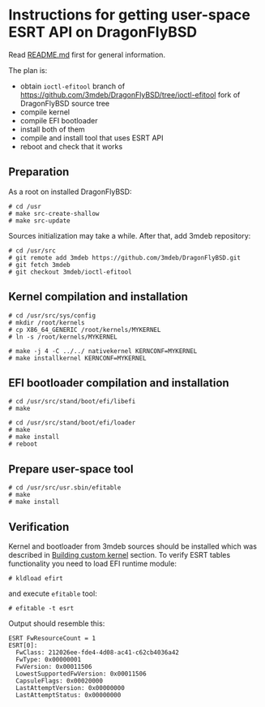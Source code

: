 # Instructions for getting user-space ESRT API on DragonFlyBSD

Read [README.md](./README.md) first for general information.

The plan is:
 * obtain `ioctl-efitool` branch of
 https://github.com/3mdeb/DragonFlyBSD/tree/ioctl-efitool fork of DragonFlyBSD
 source tree
 * compile kernel
 * compile EFI bootloader
 * install both of them
 * compile and install tool that uses ESRT API
 * reboot and check that it works

## Preparation

As a root on installed DragonFlyBSD:

```
# cd /usr
# make src-create-shallow
# make src-update
```

Sources initialization may take a while. After that, add 3mdeb repository:

```
# cd /usr/src
# git remote add 3mdeb https://github.com/3mdeb/DragonFlyBSD.git
# git fetch 3mdeb
# git checkout 3mdeb/ioctl-efitool
```

## Kernel compilation and installation

```
# cd /usr/src/sys/config
# mkdir /root/kernels
# cp X86_64_GENERIC /root/kernels/MYKERNEL
# ln -s /root/kernels/MYKERNEL

# make -j 4 -C ../../ nativekernel KERNCONF=MYKERNEL
# make installkernel KERNCONF=MYKERNEL
```

## EFI bootloader compilation and installation

```
# cd /usr/src/stand/boot/efi/libefi
# make

# cd /usr/src/stand/boot/efi/loader
# make
# make install
# reboot
```

## Prepare user-space tool

```
# cd /usr/src/usr.sbin/efitable
# make
# make install
```

## Verification

Kernel and bootloader from 3mdeb sources should be installed which was described
in [Building custom kernel](#Building-custom-kernel) section. To verify ESRT
tables functionality you need to load EFI runtime module:

```
# kldload efirt
```

and execute `efitable` tool:

```
# efitable -t esrt
```

Output should resemble this:

```
ESRT FwResourceCount = 1
ESRT[0]:
  FwClass: 212026ee-fde4-4d08-ac41-c62cb4036a42
  FwType: 0x00000001
  FwVersion: 0x00011506
  LowestSupportedFwVersion: 0x00011506
  CapsuleFlags: 0x00020000
  LastAttemptVersion: 0x00000000
  LastAttemptStatus: 0x00000000
```

